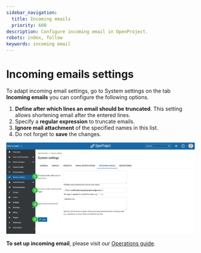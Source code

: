 ```yaml
---
sidebar_navigation:
  title: Incoming emails
  priority: 600
description: Configure incoming email in OpenProject.
robots: index, follow
keywords: incoming email
---
```

# Incoming emails settings

To adapt incoming email settings, go to System settings on the tab **Incoming emails** you can configure the following options.

1. **Define after which lines an email should be truncated**. This setting allows shortening email after the entered lines.
2. Specify a **regular expression** to truncate emails.
3. **Ignore mail attachment** of the specified names in this list.
4. Do not forget to **save** the changes.

![Sys-admin-system-setting-incoming-emails](Sys-admin-system-setting-incoming-emails.png)

**To set up incoming email**, please visit our [Operations guide](/installation-and-operations/operation/incoming-emails/).
